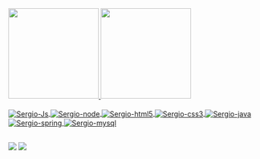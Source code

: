  <div>
  <a href="https://github.com/sergiossantos">
  <img height="180em" src="https://github-readme-stats.vercel.app/api?username=sergiossantos&show_icons=true&theme=dark&include_all_commits=true&count_private=true"/>
  <img height="180em" src="https://github-readme-stats.vercel.app/api/top-langs/?username=sergiossantos&layout=compact&langs_count=7&theme=dark"/>
</div>
<div style="display: inline_block"><br>
 <img align="center" alt="Sergio-Js" src="https://img.shields.io/badge/JavaScript-323330?style=for-the-badge&logo=javascript&logoColor=F7DF1E">
  <img align="center" alt="Sergio-node" src="https://img.shields.io/badge/Node.js-43853D?style=for-the-badge&logo=node.js&logoColor=white">
  <img align="center" alt="Sergio-html5" src="https://img.shields.io/badge/HTML5-E34F26?style=for-the-badge&logo=html5&logoColor=white">
  <img align="center" alt="Sergio-css3" src="https://img.shields.io/badge/CSS3-1572B6?style=for-the-badge&logo=css3&logoColor=white">
  <img align="center" alt="Sergio-java" src="https://img.shields.io/badge/Java-ED8B00?style=for-the-badge&logo=java&logoColor=white">
  <img align="center" alt="Sergio-spring" src="https://img.shields.io/badge/Spring-6DB33F?style=for-the-badge&logo=spring&logoColor=white">
  <img align="center" alt="Sergio-mysql" src="https://img.shields.io/badge/MySQL-00000F?style=for-the-badge&logo=mysql&logoColor=white">
</div>
  
  ##
 
<div>
  <a href = "mailto:sergiossantos0@gmail.com"><img src="https://img.shields.io/badge/-Gmail-%23333?style=for-the-badge&logo=gmail&logoColor=white" target="_blank"></a>
  <a href="https://www.linkedin.com/in/sergio-santos-848223169/" target="_blank"><img src="https://img.shields.io/badge/-LinkedIn-%230077B5?style=for-the-badge&logo=linkedin&logoColor=white" target="_blank"></a> 
 
</div>



